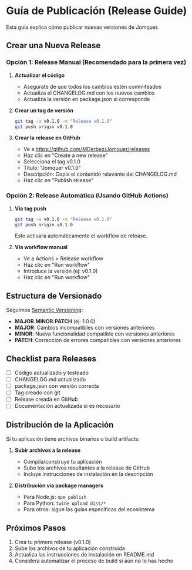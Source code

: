 # Guía de Publicación (Release Guide)

Esta guía explica cómo publicar nuevas versiones de Jomquer.

## Crear una Nueva Release

### Opción 1: Release Manual (Recomendado para la primera vez)

1. **Actualizar el código**
   - Asegúrate de que todos los cambios estén commiteados
   - Actualiza el CHANGELOG.md con los nuevos cambios
   - Actualiza la versión en package.json si corresponde

2. **Crear un tag de versión**
   ```bash
   git tag -a v0.1.0 -m "Release v0.1.0"
   git push origin v0.1.0
   ```

3. **Crear la release en GitHub**
   - Ve a https://github.com/MDerbez/Jomquer/releases
   - Haz clic en "Create a new release"
   - Selecciona el tag v0.1.0
   - Título: "Jomquer v0.1.0"
   - Descripción: Copia el contenido relevante del CHANGELOG.md
   - Haz clic en "Publish release"

### Opción 2: Release Automática (Usando GitHub Actions)

1. **Via tag push**
   ```bash
   git tag -a v0.1.0 -m "Release v0.1.0"
   git push origin v0.1.0
   ```
   Esto activará automáticamente el workflow de release.

2. **Via workflow manual**
   - Ve a Actions > Release workflow
   - Haz clic en "Run workflow"
   - Introduce la versión (ej: v0.1.0)
   - Haz clic en "Run workflow"

## Estructura de Versionado

Seguimos [Semantic Versioning](https://semver.org/lang/es/):
- **MAJOR.MINOR.PATCH** (ej: 1.0.0)
- **MAJOR**: Cambios incompatibles con versiones anteriores
- **MINOR**: Nueva funcionalidad compatible con versiones anteriores
- **PATCH**: Corrección de errores compatibles con versiones anteriores

## Checklist para Releases

- [ ] Código actualizado y testeado
- [ ] CHANGELOG.md actualizado
- [ ] package.json con versión correcta
- [ ] Tag creado con git
- [ ] Release creada en GitHub
- [ ] Documentación actualizada si es necesario

## Distribución de la Aplicación

Si tu aplicación tiene archivos binarios o build artifacts:

1. **Subir archivos a la release**
   - Compila/construye tu aplicación
   - Sube los archivos resultantes a la release de GitHub
   - Incluye instrucciones de instalación en la descripción

2. **Distribución via package managers**
   - Para Node.js: `npm publish`
   - Para Python: `twine upload dist/*`
   - Para otros: sigue las guías específicas del ecosistema

## Próximos Pasos

1. Crea tu primera release (v0.1.0)
2. Sube los archivos de tu aplicación construida
3. Actualiza las instrucciones de instalación en README.md
4. Considera automatizar el proceso de build si aún no lo has hecho